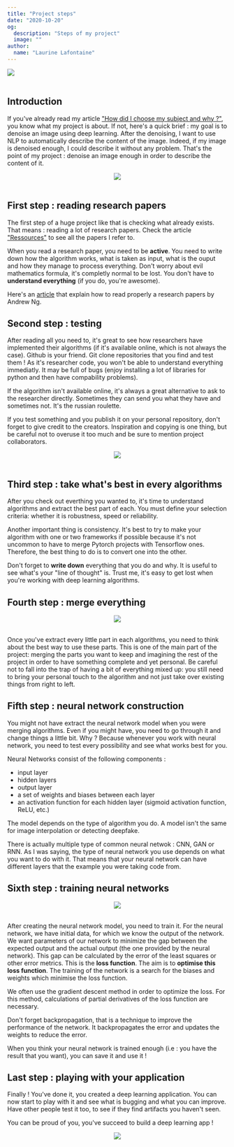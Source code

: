 ```yaml
---
title: "Project steps"
date: "2020-10-20"
og:
  description: "Steps of my project"
  image: ""
author:
  name: "Laurine Lafontaine"
---
```


<div style="width:30%"><img src="https://img.shields.io/static/v1?label=last-modified&message=20 october&color=orange"></div>
 </br>

## Introduction

If you've already read my article ["How did I choose my subject and why ?"](https://laurine-dev-blog.herokuapp.com/writings/subject), you know what my project is about. If not, here's a quick brief : my goal is to denoise an image using deep learning. After the denoising, I want to use NLP to automatically describe the content of the image. Indeed, if my image is denoised enough, I could describe it without any problem. That's the point of my project : denoise an image enough in order to describe the content of it.

<div style="text-align:center"><img src="https://media.giphy.com/media/ZC3ro4RBCJmhGERE8T/source.gif"/></div> </br>

## First step : reading research papers

The first step of a huge project like that is checking what already exists. That means : reading a lot of research papers. Check the article ["Ressources"](https://laurine-dev-blog.herokuapp.com/writings/ressources) to see all the papers I refer to. 

When you read a research paper, you need to be **active**. You need to write down how the algorithm works, what is taken as input, what is the ouput and how they manage to process everything. Don't worry about evil mathematics formula, it's completly normal to be lost. You don't have to **understand everything** (if you do, you're awesome).

Here's an [article](https://towardsdatascience.com/how-you-should-read-research-papers-according-to-andrew-ng-stanford-deep-learning-lectures-98ecbd3ccfb3) that explain how to read properly a research papers by Andrew Ng. 

## Second step : testing

After reading all you need to, it's great to see how researchers have implemented their algorithms (if it's available online, which is not always the case). Github is your friend. Git clone repositories that you find and test them ! 
As it's researcher code, you won't be able to understand everything immediatly. It may be full of bugs (enjoy installing a lot of libraries for python and then have compability problems).

If the algorithm isn't available online, it's always a great alternative to ask to the researcher directly. Sometimes they can send you what they have and sometimes not. It's the russian roulette.

If you test something and you publish it on your personal repository, don't forget to give credit to the creators. Inspiration and copying is one thing, but be careful not to overuse it too much and be sure to mention project collaborators.

<div style="text-align:center"><img src="https://media.giphy.com/media/gw3IWyGkC0rsazTi/giphy.gif"/></div> </br>

## Third step : take what's best in every algorithms

After you check out everthing you wanted to, it's time to understand algorithms and extract the best part of each. 
You must define your selection criteria: whether it is robustness, speed or reliability.

Another important thing is consistency. It's best to try to make your algorithm with one or two frameworks if possible because it's not uncommon to have to merge Pytorch projects with Tensorflow ones. Therefore, the best thing to do is to convert one into the other.

Don't forget to **write down** everything that you do and why. It is useful to see what's your "line of thought" is. Trust me, it's easy to get lost when you're working with deep learning algorithms. 

## Fourth step : merge everything

<div style="text-align:center"><img src="https://media.giphy.com/media/UfaSEmvHQtrEI/giphy.gif"/></div> </br>

Once you've extract every little part in each algorithms, you need to think about the best way to use these parts.
This is one of the main part of the project: merging the parts you want to keep and imagining the rest of the project in order to have something complete and yet personal. Be careful not to fall into the trap of having a bit of everything mixed up: you still need to bring your personal touch to the algorithm and not just take over existing things from right to left.


## Fifth step : neural network construction

You might not have extract the neural network model when you were merging algorithms.
Even if you might have, you need to go through it and change things a little bit.
Why ? Because whenever you work with neural network, you need to test every possibility and see what works best for you. 

Neural Networks consist of the following components :
* input layer
* hidden layers
* output layer
* a set of weights and biases between each layer
* an activation function for each hidden layer (sigmoid activation function, ReLU, etc.)

The model depends on the type of algorithm you do. A model isn't the same for image interpolation or detecting deepfake.

There is actually multiple type of common neural netwok : CNN, GAN or RNN. As I was saying, the type of neural network you use depends on what you want to do with it. That means that your neural network can have different layers that the example you were taking code from.

## Sixth step : training neural networks

<div style="text-align:center"><img src="https://media.giphy.com/media/3oriNZoNvn73MZaFYk/giphy.gif"/></div> </br>

After creating the neural network model, you need to train it.
For the neural network, we have initial data, for which we know the output of the network. We want parameters of our network to minimize the gap between the expected output and the actual output (the one provided by the neural network). This gap can be calculated by the error of the least squares or other error metrics. This is the **loss function**. The aim is to **optimise this loss function**. The training of the network is a search for the biases and weights which minimise the loss function.

We often use the gradient descent method in order to optimize the loss. For this method, calculations of partial derivatives of the loss function are necessary.

Don't forget backpropagation, that is a technique to improve the performance of the network. It backpropagates the error and updates the weights to reduce the error.

When you think your neural network is trained enough (i.e : you have the result that you want), you can save it and use it !

## Last step : playing with your application

Finally ! You've done it, you created a deep learning application. You can now start to play with it and see what is bugging and what you can improve. 
Have other people test it too, to see if they find artifacts you haven't seen.

You can be proud of you, you've succeed to build a deep learning app !

<div style="text-align:center"><img src="https://media.giphy.com/media/aWRWTF27ilPzy/giphy.gif"/></div> </br>